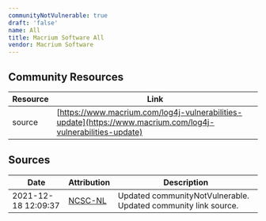 ```yaml
---
communityNotVulnerable: true
draft: 'false'
name: All
title: Macrium Software All
vendor: Macrium Software
---
```



## Community Resources
| Resource | Link |
| --- | --- |
| source | [https://www.macrium.com/log4j-vulnerabilities-update](https://www.macrium.com/log4j-vulnerabilities-update) |


## Sources
| Date | Attribution | Description |
| --- | --- | --- |
| 2021-12-18 12:09:37 | [NCSC-NL](https://github.com/NCSC-NL/log4shell/blob/main/software/README.md) | Updated communityNotVulnerable. Updated community link source.  |
